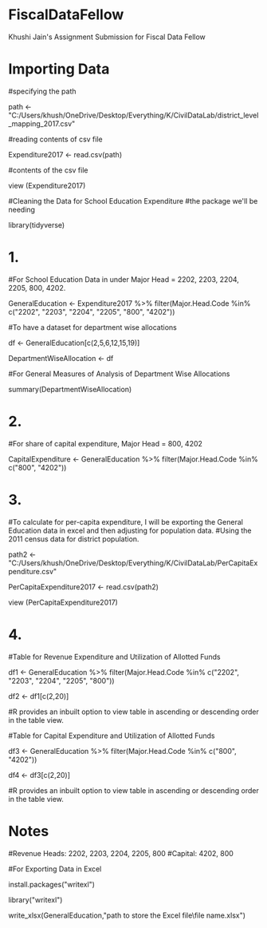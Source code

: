 # FiscalDataFellow
Khushi Jain's Assignment Submission for Fiscal Data Fellow

# Importing Data
#specifying the path

path <- "C:/Users/khush/OneDrive/Desktop/Everything/K/CivilDataLab/district_level_mapping_2017.csv"

#reading contents of csv file

Expenditure2017 <- read.csv(path)

#contents of the csv file

view (Expenditure2017)

#Cleaning the Data for School Education Expenditure
#the package we'll be needing

library(tidyverse)

# 1.

#For School Education Data in under Major Head = 2202, 2203, 2204, 2205, 800, 4202.

GeneralEducation <- Expenditure2017 %>% filter(Major.Head.Code  %in% c("2202", "2203", "2204", "2205", "800", "4202"))

#To have a dataset for department wise allocations

df <- GeneralEducation[c(2,5,6,12,15,19)]

DepartmentWiseAllocation <- df

#For General Measures of Analysis of Department Wise Allocations

summary(DepartmentWiseAllocation)

# 2.
#For share of capital expenditure, Major Head = 800, 4202

CapitalExpenditure <- GeneralEducation %>% filter(Major.Head.Code  %in% c("800", "4202"))

# 3.
#To calculate for per-capita expenditure, I will be exporting the General Education data in excel and then adjusting for population data.
#Using the 2011 census data for district population. 

path2 <- "C:/Users/khush/OneDrive/Desktop/Everything/K/CivilDataLab/PerCapitaExpenditure.csv"

PerCapitaExpenditure2017 <- read.csv(path2)

view (PerCapitaExpenditure2017)


# 4. 
#Table for Revenue Expenditure and Utilization of Allotted Funds 

df1 <- GeneralEducation %>% filter(Major.Head.Code  %in% c("2202", "2203", "2204", "2205", "800"))

df2 <- df1[c(2,20)]

#R provides an inbuilt option to view table in ascending or descending order in the table view.

#Table for Capital Expenditure and Utilization of Allotted Funds 

df3 <- GeneralEducation %>% filter(Major.Head.Code  %in% c("800", "4202"))

df4 <- df3[c(2,20)]

#R provides an inbuilt option to view table in ascending or descending order in the table view.


# Notes
#Revenue Heads: 2202, 2203, 2204, 2205, 800
#Capital: 4202, 800

#For Exporting Data in Excel

install.packages("writexl")

library("writexl")

write_xlsx(GeneralEducation,"path to store the Excel file\\file name.xlsx")
